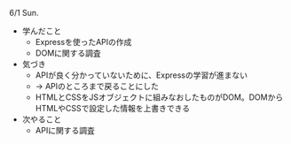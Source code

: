 6/1 Sun.
- 学んだこと
  - Expressを使ったAPIの作成
  - DOMに関する調査
- 気づき
  - APIが良く分かっていないために、Expressの学習が進まない
  - → APIのところまで戻ることにした
  - HTMLとCSSをJSオブジェクトに組みなおしたものがDOM。DOMからHTMLやCSSで設定した情報を上書きできる
- 次やること
  - APIに関する調査
